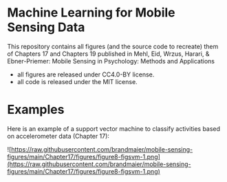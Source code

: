 # Machine Learning for Mobile Sensing Data

This repository contains all figures (and the source code to recreate) them of Chapters 17 and Chapters 19  published in Mehl, Eid, Wrzus, Harari, & Ebner-Priemer: Mobile Sensing in Psychology: Methods and Applications

- all figures are released under CC4.0-BY license.
- all code is released under the MIT license.


# Examples

Here is an example of a support vector machine to classify activities based
on accelerometer data (Chapter 17):

![https://raw.githubusercontent.com/brandmaier/mobile-sensing-figures/main/Chapter17/figures/figure8-figsvm-1.png](https://raw.githubusercontent.com/brandmaier/mobile-sensing-figures/main/Chapter17/figures/figure8-figsvm-1.png)
